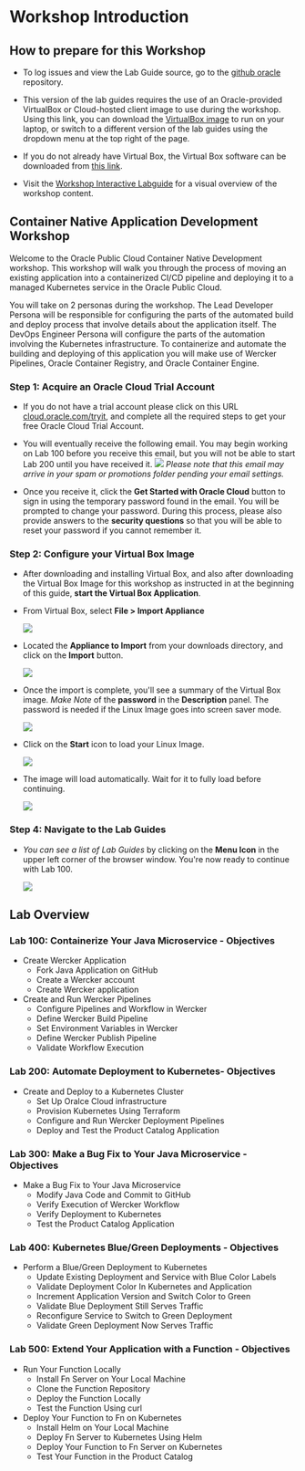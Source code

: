 # Workshop Introduction

## How to prepare for this Workshop

- To log issues and view the Lab Guide source, go to the [github oracle](https://github.com/oracle/learning-library/issues/new) repository.

- This version of the lab guides requires the use of an Oracle-provided VirtualBox or Cloud-hosted client image to use during the workshop. Using this link, you can download the [VirtualBox image](https://objectstorage.us-ashburn-1.oraclecloud.com/p/SqwrD58l9JCOTuVK4OVbraDfp8IZVrMUoVYv2JalmpA/n/gse00014514/b/PublicBucket/o/OL74_ClientImageFinalBeta6.1.ova) to run on your laptop, or switch to a different version of the lab guides using the dropdown menu at the top right of the page.

- If you do not already have Virtual Box, the Virtual Box software can be downloaded from [this link](https://www.virtualbox.org/).

- Visit the [Workshop Interactive Labguide](https://launch.oracle.com/?container-native-development) for a visual overview of the workshop content.

## Container Native Application Development Workshop

Welcome to the Oracle Public Cloud Container Native Development workshop. This workshop will walk you through the process of moving an existing application into a containerized CI/CD pipeline and deploying it to a managed Kubernetes service in the Oracle Public Cloud.

You will take on 2 personas during the workshop. The Lead Developer Persona will be responsible for configuring the parts of the automated build and deploy process that involve details about the application itself. The DevOps Engineer Persona will configure the parts of the automation involving the Kubernetes infrastructure. To containerize and automate the building and deploying of this application you will make use of Wercker Pipelines, Oracle Container Registry, and Oracle Container Engine.

### **Step 1**: Acquire an Oracle Cloud Trial Account

- If you do not have a trial account please click on this URL [cloud.oracle.com/tryit](http://cloud.oracle.com/tryit&intcmp=DeveloperInnovation-HOL-11NOV17), and complete all the required steps to get your free Oracle Cloud Trial Account.

- You will eventually receive the following email. You may begin working on Lab 100 before you receive this email, but you will not be able to start Lab 200 until you have received it.
![](images/oraclecode/code_9.png)
_Please note that this email may arrive in your spam or promotions folder pending your email settings._

- Once you receive it, click the **Get Started with Oracle Cloud** button to sign in using the temporary password found in the email. You will be prompted to change your password. During this process, please also provide answers to the **security questions** so that you will be able to reset your password if you cannot remember it.

### **Step 2**: Configure your Virtual Box Image

- After downloading and installing Virtual Box, and also after downloading the Virtual Box Image for this workshop as instructed in at the beginning of this guide, **start the Virtual Box Application**.
- From Virtual Box, select **File > Import Appliance**

  ![](images/studentguide/vbox01.png)

- Located the **Appliance to Import** from your downloads directory, and click on the **Import** button.

  ![](images/studentguide/vbox02.png)

- Once the import is complete, you'll see a summary of the Virtual Box image. _Make Note_ of the **password** in the **Description** panel. The password is needed if the Linux Image goes into screen saver mode.

  ![](images/studentguide/vbox03.png)

- Click on the **Start** icon to load your Linux Image.

  ![](images/studentguide/vbox04.png)

- The image will load automatically. Wait for it to fully load before continuing. 

  ![](images/studentguide/vbox05.png)

### **Step 4**: Navigate to the Lab Guides

- _You can see a list of Lab Guides_ by clicking on the **Menu Icon** in the upper left corner of the browser window. You're now ready to continue with Lab 100.

  ![](images/LabMenuIcon.png)

## Lab Overview

### Lab 100: Containerize Your Java Microservice - Objectives

- Create Wercker Application
  - Fork Java Application on GitHub
  - Create a Wercker account
  - Create Wercker application
- Create and Run Wercker Pipelines
  - Configure Pipelines and Workflow in Wercker
  - Define Wercker Build Pipeline
  - Set Environment Variables in Wercker
  - Define Wercker Publish Pipeline
  - Validate Workflow Execution

### Lab 200: Automate Deployment to Kubernetes- Objectives

- Create and Deploy to a Kubernetes Cluster
  - Set Up Oralce Cloud infrastructure
  - Provision Kubernetes Using Terraform
  - Configure and Run Wercker Deployment Pipelines
  - Deploy and Test the Product Catalog Application

### Lab 300: Make a Bug Fix to Your Java Microservice - Objectives

- Make a Bug Fix to Your Java Microservice
  - Modify Java Code and Commit to GitHub
  - Verify Execution of Wercker Workflow
  - Verify Deployment to Kubernetes
  - Test the Product Catalog Application

### Lab 400: Kubernetes Blue/Green Deployments - Objectives

- Perform a Blue/Green Deployment to Kubernetes
  - Update Existing Deployment and Service with Blue Color Labels
  - Validate Deployment Color In Kubernetes and Application
  - Increment Application Version and Switch Color to Green
  - Validate Blue Deployment Still Serves Traffic
  - Reconfigure Service to Switch to Green Deployment
  - Validate Green Deployment Now Serves Traffic

### Lab 500: Extend Your Application with a Function - Objectives

- Run Your Function Locally
  - Install Fn Server on Your Local Machine
  - Clone the Function Repository
  - Deploy the Function Locally
  - Test the Function Using curl
- Deploy Your Function to Fn on Kubernetes
  - Install Helm on Your Local Machine
  - Deploy Fn Server to Kubernetes Using Helm
  - Deploy Your Function to Fn Server on Kubernetes
  - Test Your Function in the Product Catalog
